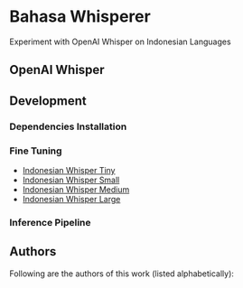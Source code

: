 # Bahasa Whisperer
Experiment with OpenAI Whisper on Indonesian Languages

## OpenAI Whisper

## Development

### Dependencies Installation

### Fine Tuning

- [Indonesian Whisper Tiny](https://huggingface.co/cahya/whisper-tiny-id)
- [Indonesian Whisper Small](https://huggingface.co/cahya/whisper-small-id)
- [Indonesian Whisper Medium](https://huggingface.co/cahya/whisper-medium-id)
- [Indonesian Whisper Large](https://huggingface.co/cahya/whisper-large-id)

### Inference Pipeline

## Authors

Following are the authors of this work (listed alphabetically):


